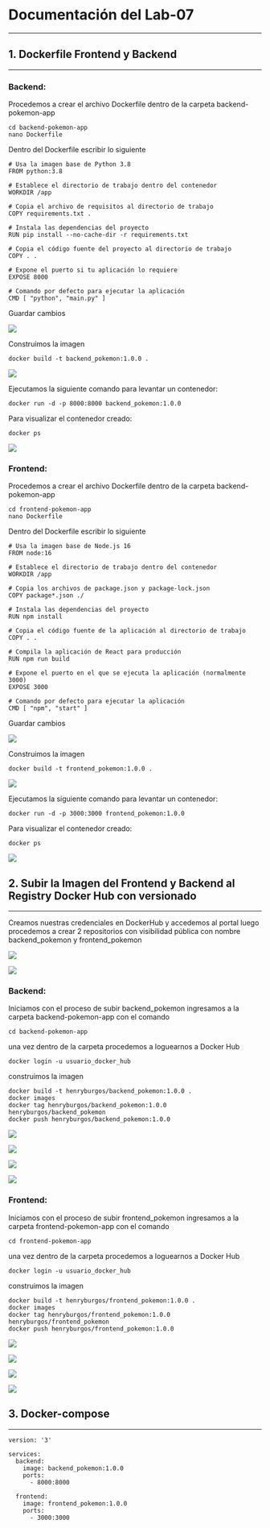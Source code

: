 # Documentación del Lab-07
---

## 1. Dockerfile Frontend y Backend
---

### Backend:

Procedemos a crear el archivo Dockerfile dentro de la carpeta backend-pokemon-app

```
cd backend-pokemon-app
nano Dockerfile
```
Dentro del Dockerfile escribir lo siguiente
```
# Usa la imagen base de Python 3.8
FROM python:3.8

# Establece el directorio de trabajo dentro del contenedor
WORKDIR /app

# Copia el archivo de requisitos al directorio de trabajo
COPY requirements.txt .

# Instala las dependencias del proyecto
RUN pip install --no-cache-dir -r requirements.txt

# Copia el código fuente del proyecto al directorio de trabajo
COPY . .

# Expone el puerto si tu aplicación lo requiere
EXPOSE 8000

# Comando por defecto para ejecutar la aplicación
CMD [ "python", "main.py" ]

```
Guardar cambios 

![](assets/9.png)

Construimos la imagen

```
docker build -t backend_pokemon:1.0.0 .
```

![](assets/10.png)

Ejecutamos la siguiente comando para levantar un contenedor:

```
docker run -d -p 8000:8000 backend_pokemon:1.0.0
```
Para visualizar el contenedor creado:

```
docker ps
```
![](assets/11.png)


### Frontend:

Procedemos a crear el archivo Dockerfile dentro de la carpeta backend-pokemon-app

```
cd frontend-pokemon-app
nano Dockerfile
```
Dentro del Dockerfile escribir lo siguiente

```
# Usa la imagen base de Node.js 16
FROM node:16

# Establece el directorio de trabajo dentro del contenedor
WORKDIR /app

# Copia los archivos de package.json y package-lock.json
COPY package*.json ./

# Instala las dependencias del proyecto
RUN npm install

# Copia el código fuente de la aplicación al directorio de trabajo
COPY . .

# Compila la aplicación de React para producción
RUN npm run build

# Expone el puerto en el que se ejecuta la aplicación (normalmente 3000)
EXPOSE 3000

# Comando por defecto para ejecutar la aplicación
CMD [ "npm", "start" ]

```
Guardar cambios 

![](assets/12.png)

Construimos la imagen

```
docker build -t frontend_pokemon:1.0.0 .
```

![](assets/13.png)

Ejecutamos la siguiente comando para levantar un contenedor:

```
docker run -d -p 3000:3000 frontend_pokemon:1.0.0
```
Para visualizar el contenedor creado:

```
docker ps
```
![](assets/14.png)




## 2. Subir la Imagen del Frontend y Backend al Registry Docker Hub con versionado
---

Creamos nuestras credenciales en DockerHub y accedemos al portal luego procedemos a crear 2 repositorios con visibilidad pública con nombre backend_pokemon y frontend_pokemon

![](assets/d1.png)

![](assets/d2.png)

### Backend:

Iniciamos con el proceso de subir  backend_pokemon  ingresamos a la carpeta backend-pokemon-app con el comando

```
cd backend-pokemon-app
```
una vez dentro de la carpeta procedemos a loguearnos a Docker Hub

```
docker login -u usuario_docker_hub
```
construimos la imagen

```
docker build -t henryburgos/backend_pokemon:1.0.0 .
docker images
docker tag henryburgos/backend_pokemon:1.0.0 henryburgos/backend_pokemon
docker push henryburgos/backend_pokemon:1.0.0

```
![](assets/15.png)

![](assets/16.png)

![](assets/17.png)

![](assets/18.png)

### Frontend:

Iniciamos con el proceso de subir  frontend_pokemon  ingresamos a la carpeta frontend-pokemon-app con el comando

```
cd frontend-pokemon-app
```
una vez dentro de la carpeta procedemos a loguearnos a Docker Hub

```
docker login -u usuario_docker_hub
```
construimos la imagen

```
docker build -t henryburgos/frontend_pokemon:1.0.0 .
docker images
docker tag henryburgos/frontend_pokemon:1.0.0 henryburgos/frontend_pokemon
docker push henryburgos/frontend_pokemon:1.0.0

```
![](assets/19.png)

![](assets/20.png)

![](assets/21.png)

![](assets/22.png)

## 3. Docker-compose
---

```
version: '3'

services:
  backend:
    image: backend_pokemon:1.0.0
    ports:
      - 8000:8000

  frontend:
    image: frontend_pokemon:1.0.0
    ports:
      - 3000:3000

```

